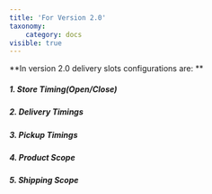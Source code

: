 ```yaml
---
title: 'For Version 2.0'
taxonomy:
    category: docs
visible: true
---
```


**In version 2.0 delivery slots configurations are:
**
##### 1. Store Timing(Open/Close) [](https://www.sellacious.com/learn/delivery%20slots/for-version-2-0/store-availability)
##### 2. Delivery Timings [](https://www.sellacious.com/learn/delivery%20slots/for-version-2-0/delivery-availability)
##### 3. Pickup Timings [](https://www.sellacious.com/learn/delivery%20slots/for-version-2-0/pickup-availability)
##### 4. Product Scope [](https://www.sellacious.com/learn/delivery%20slots/for-version-2-0/product-and-shipping-scope#product-scope)
##### 5. Shipping Scope [](https://www.sellacious.com/learn/delivery%20slots/for-version-2-0/product-and-shipping-scope#shipping-scope)

